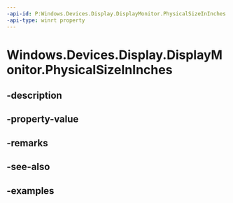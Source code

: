 ```yaml
---
-api-id: P:Windows.Devices.Display.DisplayMonitor.PhysicalSizeInInches
-api-type: winrt property
---
```


<!-- Property syntax.
public IReference<Size> PhysicalSizeInInches { get; }
-->

# Windows.Devices.Display.DisplayMonitor.PhysicalSizeInInches

## -description

## -property-value

## -remarks

## -see-also

## -examples


